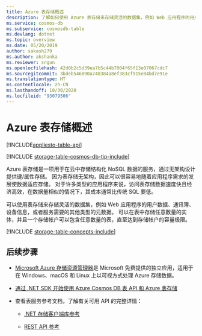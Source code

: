 ```yaml
---
title: Azure 表存储概述
description: 了解如何使用 Azure 表存储来存储灵活的数据集，例如 Web 应用程序的用户数据、通讯簿、设备信息或其他类型的元数据。
ms.service: cosmos-db
ms.subservice: cosmosdb-table
ms.devlang: dotnet
ms.topic: overview
ms.date: 05/20/2019
author: sakash279
ms.author: akshanka
ms.reviewer: sngun
ms.openlocfilehash: 42d0b2c5d39ea7b5c44b7004f65f13e07067cdc7
ms.sourcegitcommit: 3bdeb546890a740384a8ef383cf915e84bd7e91e
ms.translationtype: HT
ms.contentlocale: zh-CN
ms.lasthandoff: 10/30/2020
ms.locfileid: "93079506"
---
```

# <a name="azure-table-storage-overview"></a>Azure 表存储概述
[!INCLUDE[appliesto-table-api](includes/appliesto-table-api.md)]

[!INCLUDE [storage-table-cosmos-db-tip-include](../../includes/storage-table-cosmos-db-tip-include.md)]

Azure 表存储是一项用于在云中存储结构化 NoSQL 数据的服务，通过无架构设计提供键/属性存储。 因为表存储无架构，因此可以很容易地随着应用程序需求的发展使数据适应存储。 对于许多类型的应用程序来说，访问表存储数据速度快且经济高效，在数据量相似的情况下，其成本通常比传统 SQL 要低。

可以使用表存储来存储灵活的数据集，例如 Web 应用程序的用户数据、通讯簿、设备信息，或者服务需要的其他类型的元数据。 可以在表中存储任意数量的实体，并且一个存储帐户可以包含任意数量的表，直至达到存储帐户的容量极限。

[!INCLUDE [storage-table-concepts-include](../../includes/storage-table-concepts-include.md)]

## <a name="next-steps"></a>后续步骤

* [Microsoft Azure 存储资源管理器](../vs-azure-tools-storage-manage-with-storage-explorer.md)是 Microsoft 免费提供的独立应用，适用于在 Windows、macOS 和 Linux 上以可视方式处理 Azure 存储数据。

* [通过 .NET SDK 开始使用 Azure Cosmos DB 表 API 和 Azure 表存储](./tutorial-develop-table-dotnet.md)

* 查看表服务参考文档，了解有关可用 API 的完整详情：

    * [.NET 存储客户端库参考](/dotnet/api/overview/azure/storage)

    * [REST API 参考](/rest/api/storageservices/)